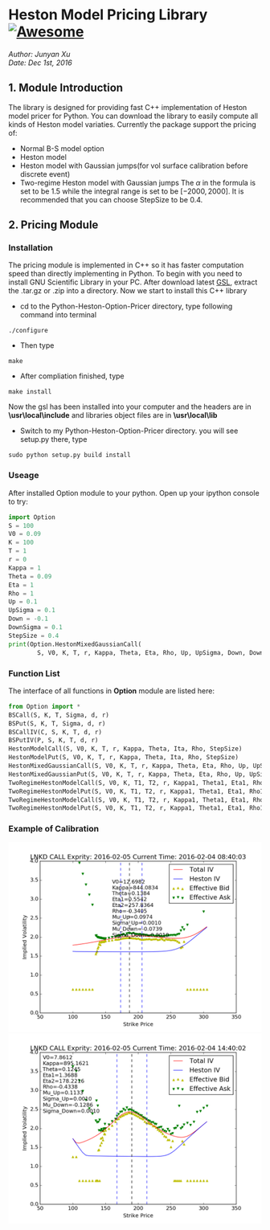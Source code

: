 
# Heston Model Pricing Library[![Awesome](https://cdn.rawgit.com/sindresorhus/awesome/d7305f38d29fed78fa85652e3a63e154dd8e8829/media/badge.svg)](https://github.com/sindresorhus/awesome)


_Author: Junyan Xu_  
_Date:   Dec 1st, 2016_  


## 1. Module Introduction

The library is designed for providing fast C++ implementation of Heston model pricer for Python. You can download the library to easily compute all kinds of Heston model variaties. Currently the package support the pricing of:
* Normal B-S model option
* Heston model
* Heston model with Gaussian jumps(for vol surface calibration before discrete event)
* Two-regime Heston model with Gaussian jumps
The $\alpha$ in the formula is set to be 1.5 while the integral range is set to be $[-2000, 2000]$. It is recommended that you can choose StepSize to be 0.4.  

## 2. Pricing Module

### Installation
The pricing module is implemented in C++ so it has faster computation speed than directly implementing in Python. To begin with you need to install GNU Scientific Library in your PC. After download latest [GSL](http://ftp://ftp.gnu.org/gnu/gsl/), extract the .tar.gz or .zip into a directory. Now we start to install this C++ library

* cd to the Python-Heston-Option-Pricer directory, type following command into terminal
```
./configure
```

* Then type
```
make
```

* After compliation finished, type
```
make install
```
Now the gsl has been installed into your computer and the headers are in **\usr\local\include** and libraries object files are in **\usr\local\lib**

* Switch to my Python-Heston-Option-Pricer directory. you will see setup.py there, type
```
sudo python setup.py build install
```

### Useage

After installed Option module to your python. Open up your ipython console to try:
```python
import Option
S = 100
V0 = 0.09
K = 100
T = 1
r = 0
Kappa = 1
Theta = 0.09
Eta = 1
Rho = 1
Up = 0.1
UpSigma = 0.1
Down = -0.1
DownSigma = 0.1
StepSize = 0.4
print(Option.HestonMixedGaussianCall(
        S, V0, K, T, r, Kappa, Theta, Eta, Rho, Up, UpSigma, Down, DownSigma, StepSize))
```

### Function List

The interface of all functions in **Option** module are listed here:
```python
from Option import *
BSCall(S, K, T, Sigma, d, r)
BSPut(S, K, T, Sigma, d, r)
BSCallIV(C, S, K, T, d, r)
BSPutIV(P, S, K, T, d, r)
HestonModelCall(S, V0, K, T, r, Kappa, Theta, Ita, Rho, StepSize)
HestonModelPut(S, V0, K, T, r, Kappa, Theta, Ita, Rho, StepSize)
HestonMixedGaussianCall(S, V0, K, T, r, Kappa, Theta, Eta, Rho, Up, UpSigma, Down, DownSigma, StepSize)
HestonMixedGaussianPut(S, V0, K, T, r, Kappa, Theta, Eta, Rho, Up, UpSigma, Down, DownSigma, StepSize)
TwoRegimeHestonModelCall(S, V0, K, T1, T2, r, Kappa1, Theta1, Eta1, Rho1, Kappa2, Theta2, Eta2, Rho2, StepSize)
TwoRegimeHestonModelPut(S, V0, K, T1, T2, r, Kappa1, Theta1, Eta1, Rho1, Kappa, Theta2, Eta2, Rho2, StepSize)
TwoRegimeHestonModelCall(S, V0, K, T1, T2, r, Kappa1, Theta1, Eta1, Rho1, Kappa2, Theta2, Eta2, Rho2, StepSize)
TwoRegimeHestonModelPut(S, V0, K, T1, T2, r, Kappa1, Theta1, Eta1, Rho1, Kappa2, Theta2, Eta2, Rho2, StepSize)
```

### Example of Calibration
![optional caption text](figures/test1.png)
![optional caption text](figures/test2.png)
